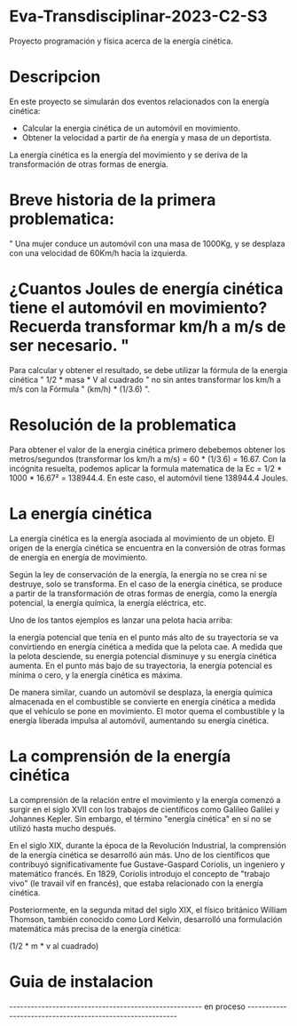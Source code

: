# Eva-Transdisciplinar-2023-C2-S3
Proyecto programación y física acerca de la energía cinética.
# Descripcion 

En este proyecto se simularán dos eventos relacionados con la energía cinética:

* Calcular la energia cinética de un automóvil en movimiento.
* Obtener la velocidad a partir de ña energía y masa de un deportista.

 La energía cinética es la energía del movimiento y se deriva de la transformación de otras formas de energía.


# Breve historia de la primera problematica: 

" Una mujer conduce un automóvil con una masa de 1000Kg, y se desplaza con una velocidad de 60Km/h hacia la izquierda.

# ¿Cuantos Joules de energía cinética tiene el automóvil en movimiento? Recuerda transformar km/h a m/s de ser necesario. "

Para calcular y obtener el resultado, se debe utilizar la fórmula de la energia cinética " 1/2 * masa * V al cuadrado " no 
sin antes transformar los km/h a m/s con la Fórmula " (km/h) * (1/3.6) ".

# Resolución de la problematica

Para obtener el valor de la energia cinética primero debebemos obtener los metros/segundos (transformar los km/h a m/s) = 60 * (1/3.6) = 16.67.
Con la incógnita resuelta, podemos aplicar la formula matematica de la Ec = 1/2 * 1000 * 16.67² = 138944.4.
En este caso, el automóvil tiene 138944.4 Joules.



# La energía cinética

La energía cinética es la energía asociada al movimiento de un objeto.
El origen de la energía cinética se encuentra en la conversión de otras formas de energía en energía de movimiento.

Según la ley de conservación de la energía, la energía no se crea ni se destruye, solo se transforma.
En el caso de la energía cinética, se produce a partir de la transformación de otras formas de energía, como la energía potencial, la energía química, 
la energía eléctrica, etc.

Uno de los tantos ejemplos es lanzar una pelota hacia arriba:

la energía potencial que tenía en el punto más alto de su trayectoria se va convirtiendo en energía cinética a medida que la pelota cae.
A medida que la pelota desciende, su energía potencial disminuye y su energía cinética aumenta. En el punto más bajo de su trayectoria,
la energía potencial es mínima o cero, y la energía cinética es máxima.

De manera similar, cuando un automóvil se desplaza, la energía química almacenada en el combustible se convierte en energía cinética a medida que el vehículo se pone en movimiento.
El motor quema el combustible y la energía liberada impulsa al automóvil, aumentando su energía cinética.

# La comprensión de la energía cinética

La comprensión de la relación entre el movimiento y la energía comenzó a surgir en el siglo XVII con los trabajos de científicos como Galileo Galilei y Johannes Kepler. 
Sin embargo, el término "energía cinética" en sí no se utilizó hasta mucho después.

En el siglo XIX, durante la época de la Revolución Industrial, la comprensión de la energía cinética se desarrolló aún más.
Uno de los científicos que contribuyó significativamente fue Gustave-Gaspard Coriolis, un ingeniero y matemático francés.
En 1829, Coriolis introdujo el concepto de "trabajo vivo" (le travail vif en francés), que estaba relacionado con la energía cinética.

Posteriormente, en la segunda mitad del siglo XIX, el físico británico William Thomson, también conocido como Lord Kelvin, 
desarrolló una formulación matemática más precisa de la energía cinética:

(1/2 * m * v al cuadrado)

# Guia de instalacion

------------------------------------------------------ en proceso ----------------------------------------------------------
